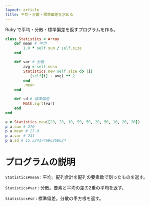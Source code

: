 ```yaml
---
layout: article
title: 平均・分散・標準偏差を求める
---
```


Ruby で平均・分散・標準偏差を返すプログラムを作る。

```ruby
class Statistics < Array
    def mean # 平均
        1.0 * self.sum / self.size
    end

    def var # 分散
        avg = self.mean
        Statistics.new self.size do |i|
           (self[i] - avg) ** 2
        end
        .mean
    end

    def sd # 標準偏差
        Math.sqrt(var)
    end
end

a = Statistics.new([20, 20, 10, 50, 50, 20, 50, 10, 20, 20])
p a.sum # 270
p a.mean # 27.0
p a.var # 241
p a.sd # 15.524174696260024
```

# プログラムの説明
`Statistics#mean`
: 平均。配列合計を配列の要素数で割ったものを返す。

`Statistics#var`
: 分散。要素と平均の差の2乗の平均を返す。

`Statistics#sd`
: 標準偏差。分散の平方根を返す。